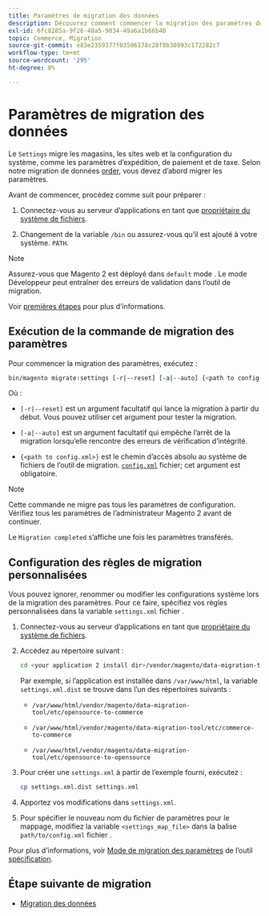 ```yaml
---
title: Paramètres de migration des données
description: Découvrez comment commencer la migration des paramètres de Magento 1 vers Magento 2 avec le [!DNL Data Migration Tool].
exl-id: 6fc8285a-9f26-48a5-9034-49a6a1b66b40
topic: Commerce, Migration
source-git-commit: e83e2359377f03506178c28f8b30993c172282c7
workflow-type: tm+mt
source-wordcount: '295'
ht-degree: 0%

---
```


# Paramètres de migration des données

Le `Settings` migre les magasins, les sites web et la configuration du système, comme les paramètres d’expédition, de paiement et de taxe. Selon notre migration de données [order](overview.md#migration-order), vous devez d’abord migrer les paramètres.

Avant de commencer, procédez comme suit pour préparer :

1. Connectez-vous au serveur d’applications en tant que [propriétaire du système de fichiers](../../../installation/prerequisites/file-system/overview.md).

1. Changement de la variable `/bin` ou assurez-vous qu’il est ajouté à votre système. `PATH`.

>[!NOTE]
>
>Assurez-vous que Magento 2 est déployé dans `default` mode . Le mode Développeur peut entraîner des erreurs de validation dans l’outil de migration.


Voir [premières étapes](overview.md#first-steps) pour plus d’informations.

## Exécution de la commande de migration des paramètres

Pour commencer la migration des paramètres, exécutez :

```bash
bin/magento migrate:settings [-r|--reset] [-a|--auto] {<path to config.xml>}
```

Où :

* `[-r|--reset]` est un argument facultatif qui lance la migration à partir du début. Vous pouvez utiliser cet argument pour tester la migration.

* `[-a|--auto]` est un argument facultatif qui empêche l’arrêt de la migration lorsqu’elle rencontre des erreurs de vérification d’intégrité.

* `{<path to config.xml>}` est le chemin d’accès absolu au système de fichiers de l’outil de migration. [`config.xml`](../configure.md#configure-migration-in-vendor-folder) fichier; cet argument est obligatoire.

>[!NOTE]
>
>Cette commande ne migre pas tous les paramètres de configuration. Vérifiez tous les paramètres de l’administrateur Magento 2 avant de continuer.


Le `Migration completed` s’affiche une fois les paramètres transférés.

## Configuration des règles de migration personnalisées

Vous pouvez ignorer, renommer ou modifier les configurations système lors de la migration des paramètres. Pour ce faire, spécifiez vos règles personnalisées dans la variable `settings.xml` fichier .

1. Connectez-vous au serveur d’applications en tant que [propriétaire du système de fichiers](../../../installation/prerequisites/file-system/overview.md).

1. Accédez au répertoire suivant :

   ```bash
   cd <your application 2 install dir>/vendor/magento/data-migration-tool/etc/<edition-to-edition>
   ```

   Par exemple, si l’application est installée dans `/var/www/html`, la variable `settings.xml.dist` se trouve dans l’un des répertoires suivants :

   * `/var/www/html/vendor/magento/data-migration-tool/etc/opensource-to-commerce`

   * `/var/www/html/vendor/magento/data-migration-tool/etc/commerce-to-commerce`

   * `/var/www/html/vendor/magento/data-migration-tool/etc/opensource-to-opensource`

1. Pour créer une `settings.xml` à partir de l’exemple fourni, exécutez :

   ```bash
   cp settings.xml.dist settings.xml
   ```

1. Apportez vos modifications dans `settings.xml`.

1. Pour spécifier le nouveau nom du fichier de paramètres pour le mappage, modifiez la variable `<settings_map_file>` dans la balise `path/to/config.xml` fichier .

Pour plus d’informations, voir [Mode de migration des paramètres](../technical-specification.md#settings-migration-mode) de l’outil [spécification](../technical-specification.md).

## Étape suivante de migration

* [Migration des données](data.md)
